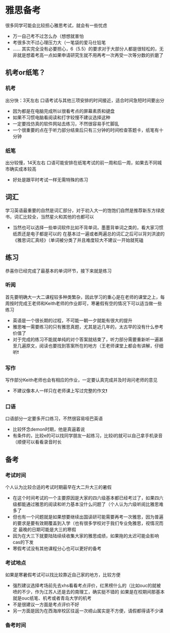 # 雅思备考
很多同学可能会比较担心雅思考试，就会有一些忧虑
- 万一自己考不过怎么办（想想就害怕
- 考很多次不过心理压力大（一笔袋的爱马仕铅笔
- ......
其实完全没有必要担心，6（5.5）的要求对于大部分人都是很轻松的，无非就是想着考高一点如果申请研究生就不用再考一次再受一次等分数的折磨了
## 机考or纸笔？
### 机考
出分快：3天左右
口语考试与其他三项安排的时间接近，适合时间急短时间要出分
- 因为都是在电脑完成所以很看考点的屏幕素质和键盘
- 如果不习惯电脑看阅读和打字较慢不建议选择这种
- 一定要找仿真的软件网站去练习，不然很容易手忙脚乱
- 一个很重要的点在于听力部分结束后只有三分钟的时间检查答题卡，纸笔有十分钟
### 纸笔
出分较慢，14天左右
口语可能安排在纸笔考试的前一周和后一周，如果去不同城市确实成本较高
- 好处是跟平时考试一样无需特殊的练习
## 词汇
学习英语最重要的自然是词汇部分，对于初入大一的饱饱们自然是推荐新东方绿皮书，词汇比较全，当然星火和其他的也都可以
- 当然也可以选择一些单词软件比如不背单词，墨墨背单词之类的，看大家习惯纸质还是电子都是可以的
在基本过一遍或者两遍总的词汇之后可以背刘洪波的《雅思词汇真经》（单词被分类了并且难度较大不建议一开始就死磕
## 练习
恭喜你已经完成了最基本的单词环节，接下来就是练习
### 听阅
首先要明确大一大二课程较多种类繁杂，因此学习的重心是在老师的课堂之上，每周按时完成王老师和Keith老师的作业即可，寒暑假有空的情况下可以适当做一些练习
- 英语是一个很长期的过程，不可能一朝一夕就能有很大的提升
- 雅思唯一需要练习的只有雅思真题，尤其是近几年的，太古早的没有什么参考价值了
- 对于完成的练习不能就单纯的对个答案就结束了，听力部分需要重新听一遍甚至几遍原文，阅读也要找到答案所在的地方（王老师课堂上都会有讲解，仔细听❗
### 写作
写作部分Keith老师也会有相应的作业，一定要认真完成并及时询问老师的意见
- 不建议像本人一样只在老师课上写过完整的作文❗
### 口语
口语部分一定要多开口练习，不然很容易哑巴英语
- 比较怀念demon时期，他是真逼着说
- 有条件的，比较e的可以找同学朋友一起练习，比较i的就可以自己拿手机录音（顺便可以看看录音时长
## 备考
### 考试时间
个人认为比较合适的考试时期最早在大二升大三的暑假
- 在这个时间考试的一个主要原因是大家的四六级基本都已经考过了，如果四六级都能通过雅思的阅读和听力基本没什么问题了（个人认为六级听阅比雅思难多了
- 但也有一个问题就是如果想要继续出国读研可能需要再考一次雅思，因为普遍的要求是要有效期覆盖到入学（也有很多学校对于我们专业免雅思，视情况而定
最晚的日期可能是大三的寒假
- 因为在大三下就要陆陆续续收集大家的雅思成绩，如果拖的太迟可能会影响cas的下发
- 寒假考试没有其他课程分心也可以更好的备考
### 考试地点
如果是寒暑假考试可以找比较靠近自己家的地方，比较方便
- 强烈建议选择考场前先去xhs看看考点评价，红黑榜什么的（比如ouc的就被喷的不少，作为江苏人还是去的南理工，确实挺不错的
如果是在校期间那基本就是ouc纸笔、机考或者青岛大学的机考
- 不是很建议一方面是考点评价不好
- 另一方面是因为在西海岸校区往返一次崂山属实是不方便，请假都得请不少课
### 备考时间
